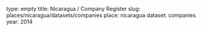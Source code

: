 type: empty
title: Nicaragua / Company Register
slug: places/nicaragua/datasets/companies
place: nicaragua
dataset: companies
year: 2014
